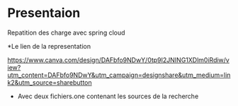 # Presentaion
Repatition des charge avec spring cloud 


*Le lien de la representation

https://www.canva.com/design/DAFbfo9NDwY/0tp9I2JNING1XDlm0iRdiw/view?utm_content=DAFbfo9NDwY&utm_campaign=designshare&utm_medium=link2&utm_source=sharebutton


* Avec deux fichiers.one contenant les sources de la recherche   
